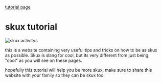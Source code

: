 <html>


  <head>

 <link rel='stylesheet' href='style2.css' type='text/css' />


</head>



<body>
  
<a href="https://skuxdlx.github.io/edwinnsphinxcat/"> tutorial page </a>
<h1>skux tutorial</h1>
<img src="https://www.valleyprofile.co.nz/wp-content/uploads/2022/05/P1-VALLEY-PROFILE-Martina-Dairy-Ram-raid-WEB.jpg" alt="skux activitys">
<p >this is a website containing very useful tips and tricks on how to be as skux as possible. Skux is slang for cool, but its very different from just being "cool" as you will see on these pages.</p>
<p>hopefully this tutorial will help you be more skux, make sure to share this website with your family so they can be skux too</p>

</body>


</html>

